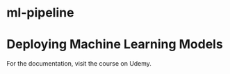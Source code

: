 # ml-pipeline
# Deploying Machine Learning Models
For the documentation, visit the course on Udemy.
